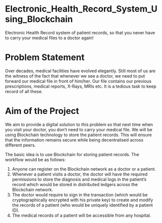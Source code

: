 # Electronic_Health_Record_System_Using_Blockchain
Electronic Health Record system of patient records, so that you never have to carry your medical files to a doctor again!
# Problem Statement
Over decades, medical facilities have evolved elegantly. Still most of us are the witness of the fact that whenever we see a doctor, we need to put forward our medical file in front of him/her. Our file contains our previous prescriptions, medical reports, X-Rays, MRIs etc. It is a tedious task to keep record of all these.
# Aim of the Project
We aim to provide a digital solution to this problem so that next time when you visit your doctor, you don’t need to carry your medical file. We will be using Blockchain technology to store the patient records. This will ensure that the information remains secure while being decentralised across different peers.

The basic idea is to use Blockchain for storing patient records. The workflow would be as follows:

1. Anyone can register on the Blockchain network as a doctor or a patient.
2. Whenever a patient visits a doctor, the doctor will have the required permissions to store the diagnosis and medical logs in the patient’s record which would be stored in distributed ledgers across the Blockchain network.
3. The doctor would require to sign in the transaction (which would be cryptographically encrypted with his private key) to create and modify the records of a patient (who would be uniquely identified by a patient ID).
4. The medical records of a patient will be accessible from any hospital.

